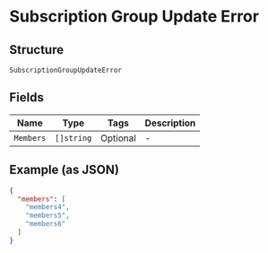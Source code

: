 
# Subscription Group Update Error

## Structure

`SubscriptionGroupUpdateError`

## Fields

| Name | Type | Tags | Description |
|  --- | --- | --- | --- |
| `Members` | `[]string` | Optional | - |

## Example (as JSON)

```json
{
  "members": [
    "members4",
    "members5",
    "members6"
  ]
}
```

